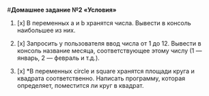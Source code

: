 #**Домашнее задание №2 «Условия»**

1. [x] В переменных a и b хранятся числа. Вывести в
консоль наибольшее из них.

2. [x] Запросить у пользователя ввод числа от 1 до 12.
Вывести в консоль название месяца, соответствующее
этому числу (1 — январь, 2 — февраль и т.д.).

3. [x] *В переменных circle и square хранятся площади круга
и квадрата соответственно. Написать программу,
которая определяет, поместится ли круг в квадрат.